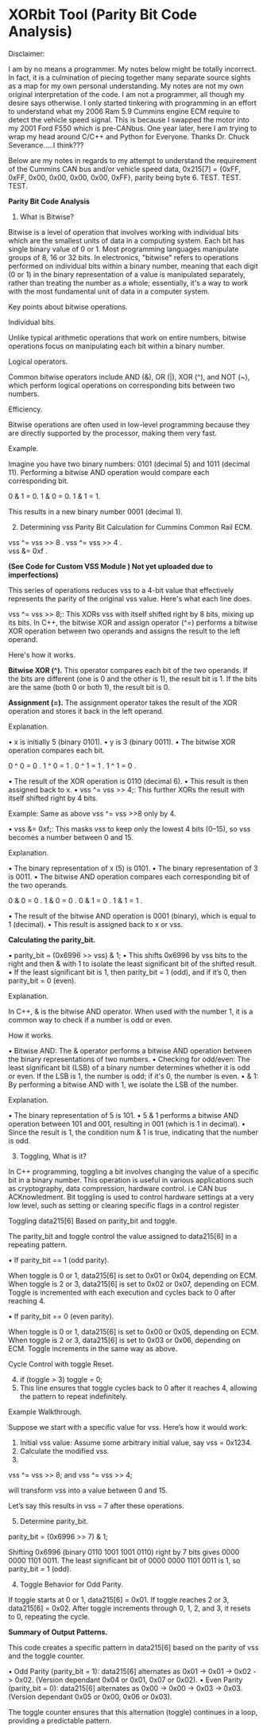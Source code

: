 # XORbit Tool (Parity Bit Code Analysis)

Disclaimer: 

I am by no means a programmer. My notes below might be totally incorrect. In fact, it is a culmination of piecing together many separate source sights as a map for my own personal understanding. My notes are not my own original interpretation of the code. I am not a programmer, all though my desire says otherwise. I only started tinkering with programming in an effort to understand what my 2006 Ram 5.9 Cummins engine ECM require to detect the vehicle speed signal. This is because I swapped the motor into my 2001 Ford F550 which is pre-CANbus. One year later, here I am trying to wrap my head around C/C++ and Python for Everyone. Thanks Dr. Chuck Severance.....I think??? 

Below are my notes in regards to my attempt to understand the requirement of the Cummins CAN bus and/or 
vehicle speed data, 0x215[7]  = {0xFF, 0xFF, 0x00, 0x00, 0x00, 0x00, 0xFF}, parity being byte 6.
TEST.
TEST.
TEST.


**Parity Bit Code Analysis**

1.	What is Bitwise?

Bitwise is a level of operation that involves working with individual bits which are the smallest units of data in a computing system. Each bit has single binary value of 0 or 1. Most programming languages manipulate groups of 8, 16 or 32 bits.
In electronics, "bitwise" refers to operations performed on individual bits within a binary number, meaning that each digit (0 or 1) in the binary representation of a value is manipulated separately, rather than treating the number as a whole; essentially, it's a way to work with the most fundamental unit of data in a computer system. 

Key points about bitwise operations. 

Individual bits. 

Unlike typical arithmetic operations that work on entire numbers, bitwise operations focus on manipulating each bit within a binary number. 

Logical operators. 

Common bitwise operators include AND (&), OR (|), XOR (^), and NOT (~), which perform logical operations on corresponding bits between two numbers. 

Efficiency. 

Bitwise operations are often used in low-level programming because they are directly supported by the processor, making them very fast. 

Example. 

Imagine you have two binary numbers: 0101 (decimal 5) and 1011 (decimal 11). 
Performing a bitwise AND operation would compare each corresponding bit.

0 & 1 = 0.
1 & 0 = 0.
1 & 1 = 1.

This results in a new binary number 0001 (decimal 1). 

2.	Determining vss Parity Bit Calculation for Cummins Common Rail ECM.

vss ^= vss >> 8 .
vss ^= vss >> 4 .          
vss &= 0xf .

**(See Code for Custom VSS Module ) Not yet uploaded due to imperfections)**

This series of operations reduces vss to a 4-bit value that effectively represents the parity of the original vss value. 
Here's what each line does.

vss ^= vss >> 8;: This XORs vss with itself shifted right by 8 bits, mixing up its bits.
In C++, the bitwise XOR and assign operator (^=) performs a bitwise XOR operation between two operands and assigns the result to the left operand. 

Here's how it works.

**Bitwise XOR (^).** 
This operator compares each bit of the two operands. If the bits are different (one is 0 and the other is 1), the result bit is 1. If the bits are the same (both 0 or both 1), the result bit is 0. 

**Assignment (=).** 
The assignment operator takes the result of the XOR operation and stores it back in the left operand.
 
Explanation. 

•	x is initially 5 (binary 0101). 
•	y is 3 (binary 0011). 
•	The bitwise XOR operation compares each bit.

0 ^ 0 = 0 . 
1 ^ 0 = 1 . 
0 ^ 1 = 1 . 
1 ^ 1 = 0 . 

•	The result of the XOR operation is 0110 (decimal 6). 
•	This result is then assigned back to x. 
•	vss ^= vss >> 4;: This further XORs the result with itself shifted right by 4 bits.

Example: Same as above vss ^= vss >>8 only by 4. 

•	vss &= 0xf;: This masks vss to keep only the lowest 4 bits (0–15), so vss becomes a number between 0 and 15.

Explanation. 

•	The binary representation of x (5) is 0101. 
•	The binary representation of 3 is 0011. 
•	The bitwise AND operation compares each corresponding bit of the two operands.

0 & 0 = 0 .
1 & 0 = 0 .
0 & 1 = 0 .
1 & 1 = 1 .

•	The result of the bitwise AND operation is 0001 (binary), which is equal to 1 (decimal). 
•	This result is assigned back to x or vss.

**Calculating the parity_bit.**

•  parity_bit = (0x6996 >> vss) & 1;
•	This shifts 0x6996 by vss bits to the right and then & with 1 to isolate the least significant bit of the shifted result.
•	If the least significant bit is 1, then parity_bit = 1 (odd), and if it’s 0, then parity_bit = 0 (even).

Explanation. 

In C++, & is the bitwise AND operator. When used with the number 1, it is a common way to check if a number is odd or even. 


How it works. 

•	Bitwise AND: The & operator performs a bitwise AND operation between the binary representations of two numbers. 
•	Checking for odd/even: The least significant bit (LSB) of a binary number determines whether it is odd or even. If the LSB is 1, the number is odd; if it's 0, the number is even. 
•	& 1: By performing a bitwise AND with 1, we isolate the LSB of the number. 
 
Explanation.

•	The binary representation of 5 is 101. 
•	5 & 1 performs a bitwise AND operation between 101 and 001, resulting in 001 (which is 1 in decimal). 
•	Since the result is 1, the condition num & 1 is true, indicating that the number is odd.

3.	Toggling, What is it?

In C++ programming, toggling a bit involves changing the value of a specific bit in a binary number. This operation is useful in various applications such as cryptography, data compression, hardware control. i.e CAN bus ACKnowledment. 
Bit toggling is used to control hardware settings at a very low level, such as setting or clearing specific flags in a control register

Toggling data215[6] Based on parity_bit and toggle.

The parity_bit and toggle control the value assigned to data215[6] in a repeating pattern.

•	If parity_bit == 1 (odd parity).

When toggle is 0 or 1, data215[6] is set to 0x01 or 0x04, depending on ECM.
When toggle is 2 or 3, data215[6] is set to 0x02 or 0x07, depending on ECM.
Toggle is incremented with each execution and cycles back to 0 after reaching 4.

•	If parity_bit == 0 (even parity).

When toggle is 0 or 1, data215[6] is set to 0x00 or 0x05, depending on ECM.
When toggle is 2 or 3, data215[6] is set to 0x03 or 0x06, depending on ECM.
Toggle increments in the same way as above.

Cycle Control with toggle Reset.

4.	if (toggle > 3) toggle = 0;
5.	This line ensures that toggle cycles back to 0 after it reaches 4, allowing the pattern to repeat indefinitely.

Example Walkthrough. 

Suppose we start with a specific value for vss. Here’s how it would work:

1.	Initial vss value: Assume some arbitrary initial value, say vss = 0x1234.
2.	Calculate the modified vss.
3.	
vss ^= vss >> 8;
and
vss ^= vss >> 4;

will transform vss into a value between 0 and 15.

Let’s say this results in vss = 7 after these operations.

5.	Determine parity_bit.
   
parity_bit = (0x6996 >> 7) & 1;

Shifting 0x6996 (binary 0110 1001 1001 0110) right by 7 bits gives 0000 0000 1101 0011.
The least significant bit of 0000 0000 1101 0011 is 1, so parity_bit = 1 (odd).

4.	Toggle Behavior for Odd Parity.

If toggle starts at 0 or 1, data215[6] = 0x01.
If toggle reaches 2 or 3, data215[6] = 0x02.
After toggle increments through 0, 1, 2, and 3, it resets to 0, repeating the cycle.

**Summary of Output Patterns.**

This code creates a specific pattern in data215[6] based on the parity of vss and the toggle counter.

•	Odd Parity (parity_bit = 1): data215[6] alternates as 0x01 -> 0x01 -> 0x02 -> 0x02. (Version dependant  0x04 or 0x01, 0x07 or 0x02).
•	Even Parity (parity_bit = 0): data215[6] alternates as 0x00 -> 0x00 -> 0x03 -> 0x03.(Version dependant 0x05 or 0x00, 0x06 or 0x03).

The toggle counter ensures that this alternation (toggle) continues in a loop, providing a predictable pattern. 

